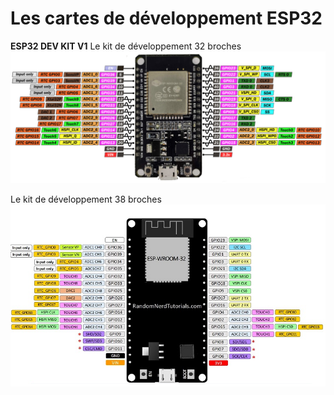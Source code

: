 ﻿# Les cartes de développement ESP32

**ESP32 DEV KIT V1**
Le kit de développement 32 broches
![DEV KIT V1 30 pins](/00_hardware/esp32_30.png)

Le kit de développement 38 broches
![DEV KIT V1 36 pins](/00_hardware/esp32_36.png)
